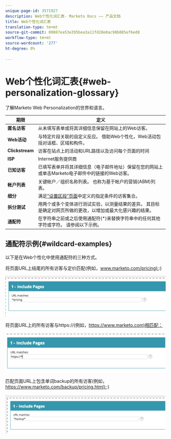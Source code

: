 ```yaml
---
unique-page-id: 3571927
description: Web个性化词汇表- Marketo Docs —— 产品文档
title: Web个性化词汇表
translation-type: tm+mt
source-git-commit: 00887ea53e395bea3a11fd28e0ac98b085ef6ed8
workflow-type: tm+mt
source-wordcount: '277'
ht-degree: 0%

---
```



# Web个性化词汇表{#web-personalization-glossary}

了解Marketo Web Personalization的世界和语言。

| 期限 | 定义 |
|---|---|
| **匿名访客** | 从未填写表单或将其详细信息保留在网站上的Web访客。 |
| **Web活动** | 与特定片段关联的自定义反应。 借助Web个性化，Web活动包括对话框、区域和构件。 |
| **Clickstream** | 访客在站点上的活动和URL路径以及访问每个页面的时间 |
| **ISP** | Internet服务提供商 |
| **已知访客** | 已填写表单并将其详细信息（电子邮件地址）保留在您的网站上或单击Marketo电子邮件中的链接的Web访客。 |
| **帐户列表** | 关键帐户／组织名称列表。 也称为基于帐户的营销(ABM)列表。 |
| **细分** | 满足[“设置区段”页面](../../../product-docs/web-personalization/using-web-segments/web-segments.md)中定义的指定条件的访客集合。 |
| **拆分测试** | 用两个或多个变体进行测试实验，以测量结果的差异。 其目标是确定对网页所做的更改，以增加或最大化感兴趣的结果。 |
| **通配符** | 在字符串之前或之后使用通配符(*)来替换字符串中的任何其他字符或字符。 请参阅以下示例。 |

## 通配符示例{#wildcard-examples}

以下是在Web个性化中使用通配符的三种方式。

将页面URL上结尾的所有访客与定价匹配(例如，[www.marketo.com/pricing):](http://www.marketo.com/pricing):)

![](assets/wildcard-example-1.png)

将页面URL上的所有访客与https://(例如，[https://www.marketo.com)相匹配：](https://www.marketo.com)

![](assets/wildcard-example-2.png)

匹配页面URL上包含单词backup的所有访客(例如，[https://www.marketo.com/backup/pricing.html):](https://www.marketo.com/backup/pricing.html):)

![](assets/wildcard-example-3.png)

